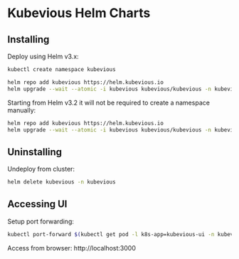 # Kubevious Helm Charts

## Installing
Deploy using Helm v3.x:
```sh
kubectl create namespace kubevious

helm repo add kubevious https://helm.kubevious.io
helm upgrade --wait --atomic -i kubevious kubevious/kubevious -n kubevious 
```

Starting from Helm v3.2 it will not be required to create a namespace manually:
```sh
helm repo add kubevious https://helm.kubevious.io
helm upgrade --wait --atomic -i kubevious kubevious/kubevious -n kubevious
```
## Uninstalling
Undeploy from cluster:
```sh
helm delete kubevious -n kubevious
```

## Accessing UI
Setup port forwarding:
```sh
kubectl port-forward $(kubectl get pod -l k8s-app=kubevious-ui -n kubevious -o jsonpath="{.items[0].metadata.name}") 3000:3000 -n kubevious
```
Access from browser: http://localhost:3000

